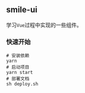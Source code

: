 ## smile-ui

学习`Vue`过程中实现的一些组件。

### 快速开始

```shell script
# 安装依赖
yarn
# 启动项目
yarn start
# 部署文档
sh deploy.sh
```
